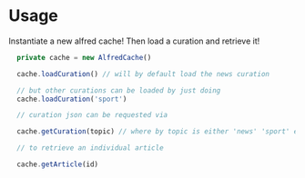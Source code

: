 # Usage

Instantiate a new alfred cache! Then load a curation and retrieve it!

```ts
  private cache = new AlfredCache()

  cache.loadCuration() // will by default load the news curation

  // but other curations can be loaded by just doing
  cache.loadCuration('sport')

  // curation json can be requested via

  cache.getCuration(topic) // where by topic is either 'news' 'sport' etc

  // to retrieve an individual article

  cache.getArticle(id)
```
